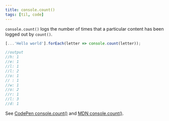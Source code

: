 ```yaml
---
title: console.count()
tags: [til, code]
---
```

`console.count()` logs the number of times that a particular content has been logged out by `count()`.

```js
[...'Hello world'].forEach(letter => console.count(letter));

//output
//h: 1
//e: 1
//l: 1
//l: 2
//o: 1
// : 1
//w: 1
//o: 2
//r: 1
//l: 3
//d: 1
```

See [CodePen console.count()](https://codepen.io/ulfschneider/pen/QWVWPqy) and [MDN console.count()](https://developer.mozilla.org/en-US/docs/Web/API/console/count).